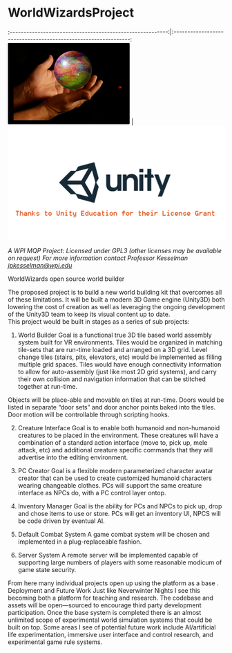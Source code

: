 # WorldWizardsProject

:---------------------------------------------------------:|:--------------------------------------------------------------:
![](/images/WWImage.png?raw=true "Optional Title")         | ![](/images/UnityLogo.png?raw=true "Optional Title") 

*A WPI MQP Project: Licensed under GPL3 (other licenses may be available on request)
For more information contact Professor Kesselman jpkesselman@wpi.edu*

WorldWizards open source world builder

The proposed project is to build a new world building kit that overcomes all of these limitations.  It will be built a modern 3D Game engine (Unity3D) both lowering the cost of creation as well as leveraging the ongoing development of the Unity3D team to keep its visual content up to date.   
This project would be built in stages as a series of sub projects:
1.	World Builder
Goal is a functional true 3D tile based world assembly system built for VR environments.  Tiles would be organized in matching tile-sets that are run-time loaded and arranged on a 3D grid.  Level change tiles (stairs, pits, elevators, etc) would be implemented as filling multiple grid spaces.  Tiles would have enough connectivity information to allow for auto-assembly (just like most 2D grid systems), and carry their own collision and navigation information that can be stitched together at run-time.

Objects will be place-able and movable on tiles at run-time.  Doors would be listed in separate “door sets” and door anchor points baked into the tiles.  Door motion will be controllable through scripting hooks.

2.	Creature Interface
Goal is to enable both humanoid and non-humanoid creatures to be placed in the environment.  These creatures will have a combination of a standard action interface (move to, pick up, mele attack, etc) and additional creature specific commands that they will advertise into the editing environment.

3.	PC Creator
Goal is a flexible modern parameterized character avatar creator that can be used to create customized humanoid characters wearing changeable clothes.  PCs will support the same creature interface as NPCs do, with a PC control layer ontop.

4.	Inventory Manager
Goal is the ability for PCs and NPCs to pick up, drop and chose items to use or store.  PCs will get an inventory UI, NPCS will be code driven by eventual AI.

5.	Default Combat System
A game combat system will be chosen and implemented in a plug-replaceable fashion.

6.	Server System
A remote server will be implemented capable of supporting large numbers of players with some reasonable modicum of game state security.

From here many individual projects open up using the platform as a base
.
Deployment and Future Work
Just like Neverwinter Nights I see this becoming both a platform for teaching and research.  The codebase and assets will be open—sourced to encourage third party development participation.
Once the base system is completed there is an almost unlimited scope of experimental world simulation systems that could be built on top.   Some areas I see of potential future work include AI/artificial life experimentation, immersive user interface and control research, and experimental game rule systems.  
